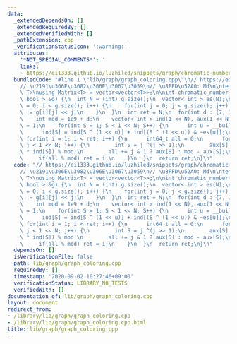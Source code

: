 ```yaml
---
data:
  _extendedDependsOn: []
  _extendedRequiredBy: []
  _extendedVerifiedWith: []
  _pathExtension: cpp
  _verificationStatusIcon: ':warning:'
  attributes:
    '*NOT_SPECIAL_COMMENTS*': ''
    links:
    - https://ei1333.github.io/luzhiled/snippets/graph/chromatic-number.html
  bundledCode: "#line 1 \"lib/graph/graph_coloring.cpp\"\n// https://ei1333.github.io/luzhiled/snippets/graph/chromatic-number.html\n\
    // \u2191\u306E\u3082\u306E\u3067\u3059\n// \u8FFD\u52A0: Md\n\ntemplate<typename\
    \ T>\nusing Matrix<T> = vector<vector<T>>;\n\nint chromatic_number(const Matrix<\
    \ bool > &g) {\n  int N = (int) g.size();\n  vector< int > es(N);\n  for(int i\
    \ = 0; i < g.size(); i++) {\n    for(int j = 0; j < g.size(); j++) {\n      es[i]\
    \ |= g[i][j] << j;\n    }\n  }\n  int ret = N;\n  for(int d : {7, 11, 21}) {\n\
    \    int mod = 1e9 + d;\n    vector< int > ind(1 << N), aux(1 << N, 1);\n    ind[0]\
    \ = 1;\n    for(int S = 1; S < 1 << N; S++) {\n      int u = __builtin_ctz(S);\n\
    \      ind[S] = ind[S ^ (1 << u)] + ind[(S ^ (1 << u)) & ~es[u]];\n    }\n   \
    \ for(int i = 1; i < ret; i++) {\n      int64_t all = 0;\n      for(int j = 0;\
    \ j < 1 << N; j++) {\n        int S = j ^(j >> 1);\n        aux[S] = (1LL * aux[S]\
    \ * ind[S]) % mod;\n        all += j & 1 ? aux[S] : mod - aux[S];\n      }\n \
    \     if(all % mod) ret = i;\n    }\n  }\n  return ret;\n}\n"
  code: "// https://ei1333.github.io/luzhiled/snippets/graph/chromatic-number.html\n\
    // \u2191\u306E\u3082\u306E\u3067\u3059\n// \u8FFD\u52A0: Md\n\ntemplate<typename\
    \ T>\nusing Matrix<T> = vector<vector<T>>;\n\nint chromatic_number(const Matrix<\
    \ bool > &g) {\n  int N = (int) g.size();\n  vector< int > es(N);\n  for(int i\
    \ = 0; i < g.size(); i++) {\n    for(int j = 0; j < g.size(); j++) {\n      es[i]\
    \ |= g[i][j] << j;\n    }\n  }\n  int ret = N;\n  for(int d : {7, 11, 21}) {\n\
    \    int mod = 1e9 + d;\n    vector< int > ind(1 << N), aux(1 << N, 1);\n    ind[0]\
    \ = 1;\n    for(int S = 1; S < 1 << N; S++) {\n      int u = __builtin_ctz(S);\n\
    \      ind[S] = ind[S ^ (1 << u)] + ind[(S ^ (1 << u)) & ~es[u]];\n    }\n   \
    \ for(int i = 1; i < ret; i++) {\n      int64_t all = 0;\n      for(int j = 0;\
    \ j < 1 << N; j++) {\n        int S = j ^(j >> 1);\n        aux[S] = (1LL * aux[S]\
    \ * ind[S]) % mod;\n        all += j & 1 ? aux[S] : mod - aux[S];\n      }\n \
    \     if(all % mod) ret = i;\n    }\n  }\n  return ret;\n}\n"
  dependsOn: []
  isVerificationFile: false
  path: lib/graph/graph_coloring.cpp
  requiredBy: []
  timestamp: '2020-09-02 10:27:46+09:00'
  verificationStatus: LIBRARY_NO_TESTS
  verifiedWith: []
documentation_of: lib/graph/graph_coloring.cpp
layout: document
redirect_from:
- /library/lib/graph/graph_coloring.cpp
- /library/lib/graph/graph_coloring.cpp.html
title: lib/graph/graph_coloring.cpp
---
```

